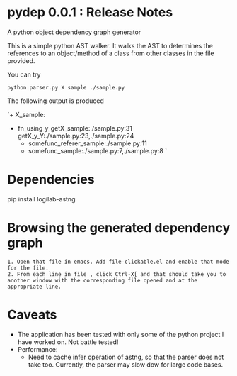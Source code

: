 pydep 0.0.1 : Release Notes
=============
A python object dependency graph generator

This is a simple python AST walker. It walks the AST to determines the references to an object/method of a class from other classes in the file provided.

You can try

`python parser.py X sample ./sample.py`

The following output is produced

`+  X_sample:
+  fn_using_y_getX_sample:./sample.py:31
     getX_y_Y:./sample.py:23,./sample.py:24
     +  somefunc_referer_sample:./sample.py:11
     +  somefunc_sample:./sample.py:7,./sample.py:8
`

Dependencies
=============

pip install logilab-astng


Browsing the generated dependency graph
========================================

    1. Open that file in emacs. Add file-clickable.el and enable that mode for the file.
    2. From each line in file , click Ctrl-X[ and that should take you to another window with the corresponding file opened and at the appropriate line.


Caveats
=======
- The application has been tested with only some of the python project I have worked on. Not battle tested!
- Performance:
    - Need to cache infer operation of astng, so that the parser does not take too. Currently, the parser may slow dow for large code bases.
